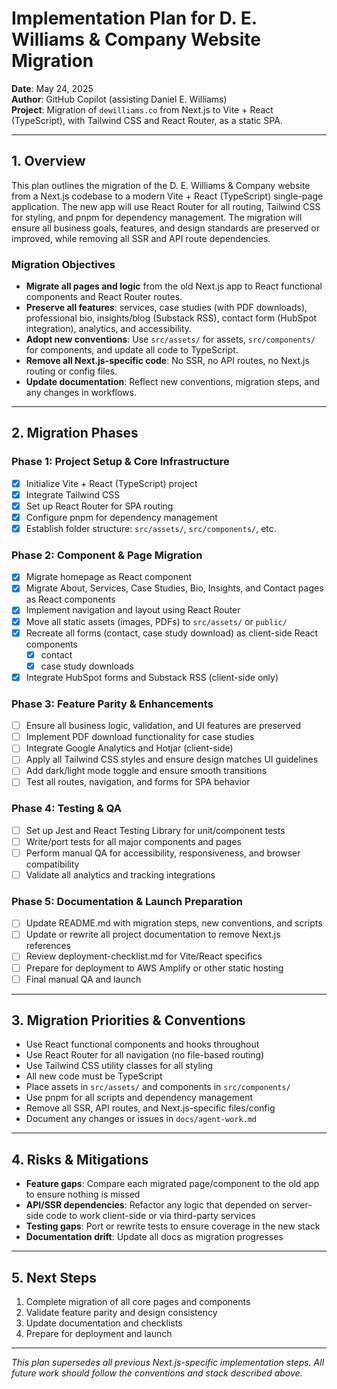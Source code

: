 # Implementation Plan for D. E. Williams & Company Website Migration

**Date**: May 24, 2025  
**Author**: GitHub Copilot (assisting Daniel E. Williams)  
**Project**: Migration of `dewilliams.co` from Next.js to Vite + React (TypeScript), with Tailwind CSS and React Router, as a static SPA.

---

## 1. Overview

This plan outlines the migration of the D. E. Williams & Company website from a Next.js codebase to a modern Vite + React (TypeScript) single-page application. The new app will use React Router for all routing, Tailwind CSS for styling, and pnpm for dependency management. The migration will ensure all business goals, features, and design standards are preserved or improved, while removing all SSR and API route dependencies.

### Migration Objectives
- **Migrate all pages and logic** from the old Next.js app to React functional components and React Router routes.
- **Preserve all features**: services, case studies (with PDF downloads), professional bio, insights/blog (Substack RSS), contact form (HubSpot integration), analytics, and accessibility.
- **Adopt new conventions**: Use `src/assets/` for assets, `src/components/` for components, and update all code to TypeScript.
- **Remove all Next.js-specific code**: No SSR, no API routes, no Next.js routing or config files.
- **Update documentation**: Reflect new conventions, migration steps, and any changes in workflows.

---

## 2. Migration Phases

### Phase 1: Project Setup & Core Infrastructure
- [x] Initialize Vite + React (TypeScript) project
- [x] Integrate Tailwind CSS
- [x] Set up React Router for SPA routing
- [x] Configure pnpm for dependency management
- [x] Establish folder structure: `src/assets/`, `src/components/`, etc.

### Phase 2: Component & Page Migration
- [x] Migrate homepage as React component
- [x] Migrate About, Services, Case Studies, Bio, Insights, and Contact pages as React components
- [x] Implement navigation and layout using React Router
- [x] Move all static assets (images, PDFs) to `src/assets/` or `public/`
- [x] Recreate all forms (contact, case study download) as client-side React components
  - [x] contact
  - [x] case study downloads
- [x] Integrate HubSpot forms and Substack RSS (client-side only)

### Phase 3: Feature Parity & Enhancements
- [ ] Ensure all business logic, validation, and UI features are preserved
- [ ] Implement PDF download functionality for case studies
- [ ] Integrate Google Analytics and Hotjar (client-side)
- [ ] Apply all Tailwind CSS styles and ensure design matches UI guidelines
- [ ] Add dark/light mode toggle and ensure smooth transitions
- [ ] Test all routes, navigation, and forms for SPA behavior

### Phase 4: Testing & QA
- [ ] Set up Jest and React Testing Library for unit/component tests
- [ ] Write/port tests for all major components and pages
- [ ] Perform manual QA for accessibility, responsiveness, and browser compatibility
- [ ] Validate all analytics and tracking integrations

### Phase 5: Documentation & Launch Preparation
- [ ] Update README.md with migration steps, new conventions, and scripts
- [ ] Update or rewrite all project documentation to remove Next.js references
- [ ] Review deployment-checklist.md for Vite/React specifics
- [ ] Prepare for deployment to AWS Amplify or other static hosting
- [ ] Final manual QA and launch

---

## 3. Migration Priorities & Conventions
- Use React functional components and hooks throughout
- Use React Router for all navigation (no file-based routing)
- Use Tailwind CSS utility classes for all styling
- All new code must be TypeScript
- Place assets in `src/assets/` and components in `src/components/`
- Use pnpm for all scripts and dependency management
- Remove all SSR, API routes, and Next.js-specific files/config
- Document any changes or issues in `docs/agent-work.md`

---

## 4. Risks & Mitigations
- **Feature gaps**: Compare each migrated page/component to the old app to ensure nothing is missed
- **API/SSR dependencies**: Refactor any logic that depended on server-side code to work client-side or via third-party services
- **Testing gaps**: Port or rewrite tests to ensure coverage in the new stack
- **Documentation drift**: Update all docs as migration progresses

---

## 5. Next Steps
1. Complete migration of all core pages and components
2. Validate feature parity and design consistency
3. Update documentation and checklists
4. Prepare for deployment and launch

---

*This plan supersedes all previous Next.js-specific implementation steps. All future work should follow the conventions and stack described above.*
